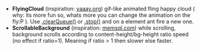 - **FlyingCloud** (inspiration: [yaaay.org](http://www.yaaay.org/)) gif-like animated fling happy cloud ( why: its more fun so, whats more you can change the animation on the fly:P ). Use [.clearQueue()](http://api.jquery.com/clearQueue/) or [.stop()](http://api.jquery.com/stop/) and on a element ant fire a new one.
- **ScrollableBackground** (inspiration: [memsql.com](http://memsql.com/)) while scrolling, background scrolls according to content-height/bg-height ratio speed (no effect if ratio=1). Meaning if ratio > 1 then slower else faster.    